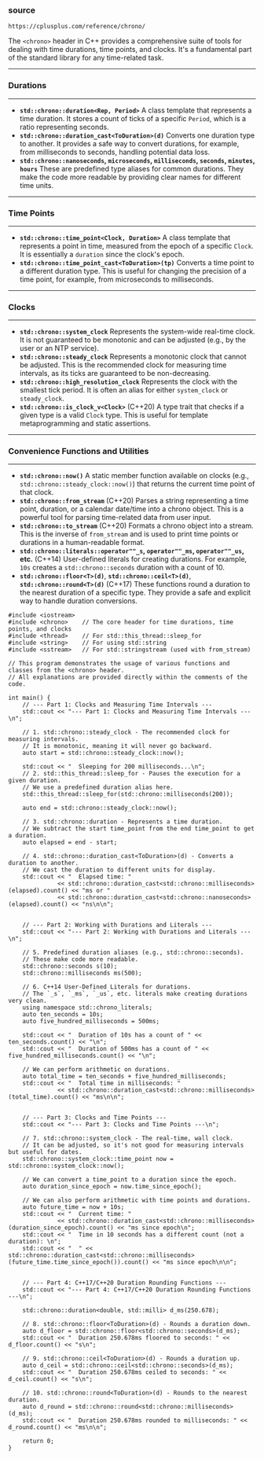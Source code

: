 ### source

```
https://cplusplus.com/reference/chrono/
```


The `<chrono>` header in C++ provides a comprehensive suite of tools for dealing with time durations, time points, and clocks. It's a fundamental part of the standard library for any time-related task.

---

### Durations
***
* **`std::chrono::duration<Rep, Period>`**
    A class template that represents a time duration. It stores a count of ticks of a specific `Period`, which is a ratio representing seconds.
* **`std::chrono::duration_cast<ToDuration>(d)`**
    Converts one duration type to another. It provides a safe way to convert durations, for example, from milliseconds to seconds, handling potential data loss.
* **`std::chrono::nanoseconds`, `microseconds`, `milliseconds`, `seconds`, `minutes`, `hours`**
    These are predefined type aliases for common durations. They make the code more readable by providing clear names for different time units.

---

### Time Points
***
* **`std::chrono::time_point<Clock, Duration>`**
    A class template that represents a point in time, measured from the epoch of a specific `Clock`. It is essentially a `duration` since the clock's epoch.
* **`std::chrono::time_point_cast<ToDuration>(tp)`**
    Converts a time point to a different duration type. This is useful for changing the precision of a time point, for example, from microseconds to milliseconds.

---

### Clocks
***
* **`std::chrono::system_clock`**
    Represents the system-wide real-time clock. It is not guaranteed to be monotonic and can be adjusted (e.g., by the user or an NTP service).
* **`std::chrono::steady_clock`**
    Represents a monotonic clock that cannot be adjusted. This is the recommended clock for measuring time intervals, as its ticks are guaranteed to be non-decreasing.
* **`std::chrono::high_resolution_clock`**
    Represents the clock with the smallest tick period. It is often an alias for either `system_clock` or `steady_clock`.
* **`std::chrono::is_clock_v<Clock>`** (C++20)
    A type trait that checks if a given type is a valid `Clock` type. This is useful for template metaprogramming and static assertions.

---

### Convenience Functions and Utilities
***
* **`std::chrono::now()`**
    A static member function available on clocks (e.g., `std::chrono::steady_clock::now()`) that returns the current time point of that clock.
* **`std::chrono::from_stream`** (C++20)
    Parses a string representing a time point, duration, or a calendar date/time into a chrono object. This is a powerful tool for parsing time-related data from user input.
* **`std::chrono::to_stream`** (C++20)
    Formats a chrono object into a stream. This is the inverse of `from_stream` and is used to print time points or durations in a human-readable format.
* **`std::chrono::literals::operator""_s`, `operator""_ms`, `operator""_us`, etc.** (C++14)
    User-defined literals for creating durations. For example, `10s` creates a `std::chrono::seconds` duration with a count of 10.
* **`std::chrono::floor<T>(d)`**, **`std::chrono::ceil<T>(d)`**, **`std::chrono::round<T>(d)`** (C++17)
    These functions round a duration to the nearest duration of a specific type. They provide a safe and explicit way to handle duration conversions.


```
#include <iostream>
#include <chrono>    // The core header for time durations, time points, and clocks
#include <thread>    // For std::this_thread::sleep_for
#include <string>    // For using std::string
#include <sstream>   // For std::stringstream (used with from_stream)

// This program demonstrates the usage of various functions and classes from the <chrono> header.
// All explanations are provided directly within the comments of the code.

int main() {
    // --- Part 1: Clocks and Measuring Time Intervals ---
    std::cout << "--- Part 1: Clocks and Measuring Time Intervals ---\n";

    // 1. std::chrono::steady_clock - The recommended clock for measuring intervals.
    // It is monotonic, meaning it will never go backward.
    auto start = std::chrono::steady_clock::now();

    std::cout << "  Sleeping for 200 milliseconds...\n";
    // 2. std::this_thread::sleep_for - Pauses the execution for a given duration.
    // We use a predefined duration alias here.
    std::this_thread::sleep_for(std::chrono::milliseconds(200));

    auto end = std::chrono::steady_clock::now();

    // 3. std::chrono::duration - Represents a time duration.
    // We subtract the start time_point from the end time_point to get a duration.
    auto elapsed = end - start;

    // 4. std::chrono::duration_cast<ToDuration>(d) - Converts a duration to another.
    // We cast the duration to different units for display.
    std::cout << "  Elapsed time: "
              << std::chrono::duration_cast<std::chrono::milliseconds>(elapsed).count() << "ms or "
              << std::chrono::duration_cast<std::chrono::nanoseconds>(elapsed).count() << "ns\n\n";


    // --- Part 2: Working with Durations and Literals ---
    std::cout << "--- Part 2: Working with Durations and Literals ---\n";
    
    // 5. Predefined duration aliases (e.g., std::chrono::seconds).
    // These make code more readable.
    std::chrono::seconds s(10);
    std::chrono::milliseconds ms(500);

    // 6. C++14 User-Defined Literals for durations.
    // The `_s`, `_ms`, `_us`, etc. literals make creating durations very clean.
    using namespace std::chrono_literals;
    auto ten_seconds = 10s;
    auto five_hundred_milliseconds = 500ms;
    
    std::cout << "  Duration of 10s has a count of " << ten_seconds.count() << "\n";
    std::cout << "  Duration of 500ms has a count of " << five_hundred_milliseconds.count() << "\n";
    
    // We can perform arithmetic on durations.
    auto total_time = ten_seconds + five_hundred_milliseconds;
    std::cout << "  Total time in milliseconds: "
              << std::chrono::duration_cast<std::chrono::milliseconds>(total_time).count() << "ms\n\n";
              
    
    // --- Part 3: Clocks and Time Points ---
    std::cout << "--- Part 3: Clocks and Time Points ---\n";

    // 7. std::chrono::system_clock - The real-time, wall clock.
    // It can be adjusted, so it's not good for measuring intervals but useful for dates.
    std::chrono::system_clock::time_point now = std::chrono::system_clock::now();
    
    // We can convert a time_point to a duration since the epoch.
    auto duration_since_epoch = now.time_since_epoch();
    
    // We can also perform arithmetic with time points and durations.
    auto future_time = now + 10s;
    std::cout << "  Current time: "
              << std::chrono::duration_cast<std::chrono::milliseconds>(duration_since_epoch).count() << "ms since epoch\n";
    std::cout << "  Time in 10 seconds has a different count (not a duration): \n";
    std::cout << "  " << std::chrono::duration_cast<std::chrono::milliseconds>(future_time.time_since_epoch()).count() << "ms since epoch\n\n";
    
    
    // --- Part 4: C++17/C++20 Duration Rounding Functions ---
    std::cout << "--- Part 4: C++17/C++20 Duration Rounding Functions ---\n";
    
    std::chrono::duration<double, std::milli> d_ms(250.678);

    // 8. std::chrono::floor<ToDuration>(d) - Rounds a duration down.
    auto d_floor = std::chrono::floor<std::chrono::seconds>(d_ms);
    std::cout << "  Duration 250.678ms floored to seconds: " << d_floor.count() << "s\n";
    
    // 9. std::chrono::ceil<ToDuration>(d) - Rounds a duration up.
    auto d_ceil = std::chrono::ceil<std::chrono::seconds>(d_ms);
    std::cout << "  Duration 250.678ms ceiled to seconds: " << d_ceil.count() << "s\n";
    
    // 10. std::chrono::round<ToDuration>(d) - Rounds to the nearest duration.
    auto d_round = std::chrono::round<std::chrono::milliseconds>(d_ms);
    std::cout << "  Duration 250.678ms rounded to milliseconds: " << d_round.count() << "ms\n\n";

    return 0;
}


```